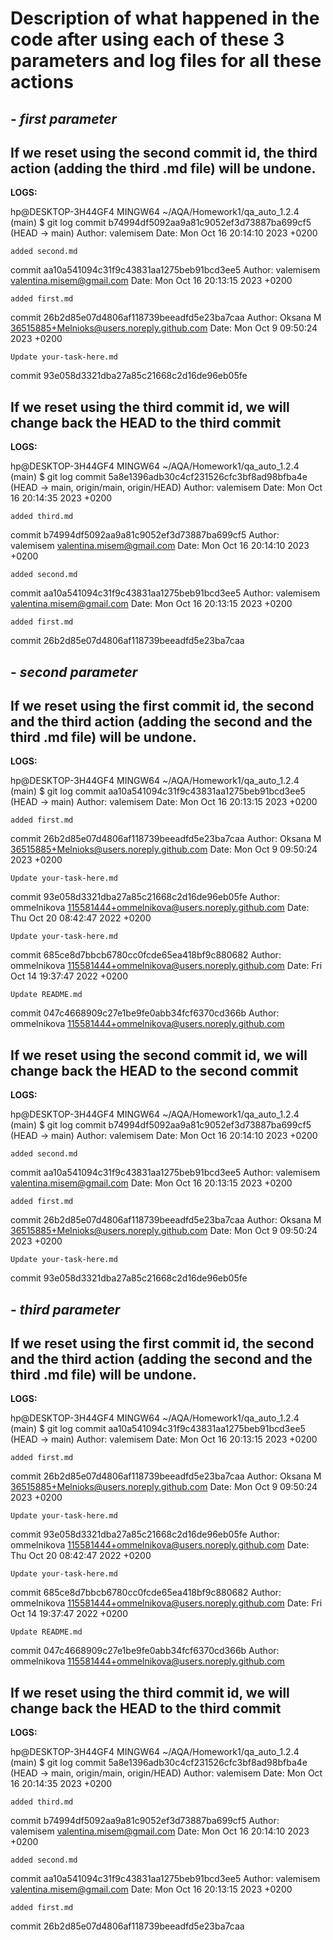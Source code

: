 # Description of what happened in the code after using each of these 3 parameters and log files for all these actions

## - <em>first parameter</em>

## If we reset using the second commit id, the third action (adding the third .md file) will be undone. 
<p><strong> LOGS: </strong></p>
hp@DESKTOP-3H44GF4 MINGW64 ~/AQA/Homework1/qa_auto_1.2.4 (main)
$ git log
commit b74994df5092aa9a81c9052ef3d73887ba699cf5 (HEAD -> main)
Author: valemisem <valentina.misem@gmail.com>
Date:   Mon Oct 16 20:14:10 2023 +0200

    added second.md

commit aa10a541094c31f9c43831aa1275beb91bcd3ee5
Author: valemisem <valentina.misem@gmail.com>
Date:   Mon Oct 16 20:13:15 2023 +0200

    added first.md

commit 26b2d85e07d4806af118739beeadfd5e23ba7caa
Author: Oksana M <36515885+Melnioks@users.noreply.github.com>
Date:   Mon Oct 9 09:50:24 2023 +0200

    Update your-task-here.md

commit 93e058d3321dba27a85c21668c2d16de96eb05fe 


## If we reset using the third commit id, we will change back the HEAD to the third commit
<p><strong> LOGS: </strong></p>
hp@DESKTOP-3H44GF4 MINGW64 ~/AQA/Homework1/qa_auto_1.2.4 (main)
$ git log
commit 5a8e1396adb30c4cf231526cfc3bf8ad98bfba4e (HEAD -> main, origin/main, origin/HEAD)
Author: valemisem <valentina.misem@gmail.com>
Date:   Mon Oct 16 20:14:35 2023 +0200

    added third.md

commit b74994df5092aa9a81c9052ef3d73887ba699cf5
Author: valemisem <valentina.misem@gmail.com>
Date:   Mon Oct 16 20:14:10 2023 +0200

    added second.md

commit aa10a541094c31f9c43831aa1275beb91bcd3ee5
Author: valemisem <valentina.misem@gmail.com>
Date:   Mon Oct 16 20:13:15 2023 +0200

    added first.md

commit 26b2d85e07d4806af118739beeadfd5e23ba7caa

## - <em>second parameter</em>

## If we reset using the first commit id, the second and the third action (adding the second and the third .md file) will be undone. 
<p><strong> LOGS: </strong></p>
hp@DESKTOP-3H44GF4 MINGW64 ~/AQA/Homework1/qa_auto_1.2.4 (main)
$ git log
commit aa10a541094c31f9c43831aa1275beb91bcd3ee5 (HEAD -> main)
Author: valemisem <valentina.misem@gmail.com>
Date:   Mon Oct 16 20:13:15 2023 +0200

    added first.md

commit 26b2d85e07d4806af118739beeadfd5e23ba7caa
Author: Oksana M <36515885+Melnioks@users.noreply.github.com>
Date:   Mon Oct 9 09:50:24 2023 +0200

    Update your-task-here.md

commit 93e058d3321dba27a85c21668c2d16de96eb05fe
Author: ommelnikova <115581444+ommelnikova@users.noreply.github.com>
Date:   Thu Oct 20 08:42:47 2022 +0200

    Update your-task-here.md

commit 685ce8d7bbcb6780cc0fcde65ea418bf9c880682
Author: ommelnikova <115581444+ommelnikova@users.noreply.github.com>
Date:   Fri Oct 14 19:37:47 2022 +0200

    Update README.md

commit 047c4668909c27e1be9fe0abb34fcf6370cd366b
Author: ommelnikova <115581444+ommelnikova@users.noreply.github.com>

## If we reset using the second commit id, we will change back the HEAD to the second commit
<p><strong> LOGS: </strong></p>
hp@DESKTOP-3H44GF4 MINGW64 ~/AQA/Homework1/qa_auto_1.2.4 (main)
$ git log
commit b74994df5092aa9a81c9052ef3d73887ba699cf5 (HEAD -> main)
Author: valemisem <valentina.misem@gmail.com>
Date:   Mon Oct 16 20:14:10 2023 +0200

    added second.md

commit aa10a541094c31f9c43831aa1275beb91bcd3ee5
Author: valemisem <valentina.misem@gmail.com>
Date:   Mon Oct 16 20:13:15 2023 +0200

    added first.md

commit 26b2d85e07d4806af118739beeadfd5e23ba7caa
Author: Oksana M <36515885+Melnioks@users.noreply.github.com>
Date:   Mon Oct 9 09:50:24 2023 +0200

    Update your-task-here.md

commit 93e058d3321dba27a85c21668c2d16de96eb05fe 

## - <em>third parameter</em>

## If we reset using the first commit id, the second and the third action (adding the second and the third .md file) will be undone.
<p><strong> LOGS: </strong></p>
hp@DESKTOP-3H44GF4 MINGW64 ~/AQA/Homework1/qa_auto_1.2.4 (main)
$ git log
commit aa10a541094c31f9c43831aa1275beb91bcd3ee5 (HEAD -> main)
Author: valemisem <valentina.misem@gmail.com>
Date:   Mon Oct 16 20:13:15 2023 +0200

    added first.md

commit 26b2d85e07d4806af118739beeadfd5e23ba7caa
Author: Oksana M <36515885+Melnioks@users.noreply.github.com>
Date:   Mon Oct 9 09:50:24 2023 +0200

    Update your-task-here.md

commit 93e058d3321dba27a85c21668c2d16de96eb05fe
Author: ommelnikova <115581444+ommelnikova@users.noreply.github.com>
Date:   Thu Oct 20 08:42:47 2022 +0200

    Update your-task-here.md

commit 685ce8d7bbcb6780cc0fcde65ea418bf9c880682
Author: ommelnikova <115581444+ommelnikova@users.noreply.github.com>
Date:   Fri Oct 14 19:37:47 2022 +0200

    Update README.md

commit 047c4668909c27e1be9fe0abb34fcf6370cd366b
Author: ommelnikova <115581444+ommelnikova@users.noreply.github.com>

## If we reset using the third commit id, we will change back the HEAD to the third commit
<p><strong> LOGS: </strong></p>
hp@DESKTOP-3H44GF4 MINGW64 ~/AQA/Homework1/qa_auto_1.2.4 (main)
$ git log
commit 5a8e1396adb30c4cf231526cfc3bf8ad98bfba4e (HEAD -> main, origin/main, origin/HEAD)
Author: valemisem <valentina.misem@gmail.com>
Date:   Mon Oct 16 20:14:35 2023 +0200

    added third.md

commit b74994df5092aa9a81c9052ef3d73887ba699cf5
Author: valemisem <valentina.misem@gmail.com>
Date:   Mon Oct 16 20:14:10 2023 +0200

    added second.md

commit aa10a541094c31f9c43831aa1275beb91bcd3ee5
Author: valemisem <valentina.misem@gmail.com>
Date:   Mon Oct 16 20:13:15 2023 +0200

    added first.md

commit 26b2d85e07d4806af118739beeadfd5e23ba7caa
